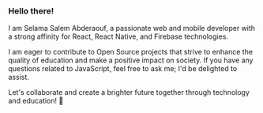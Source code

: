 ### Hello there!

I am Selama Salem Abderaouf, a passionate web and mobile developer with a strong affinity for React, React Native, and Firebase technologies.

I am eager to contribute to Open Source projects that strive to enhance the quality of education and make a positive impact on society. If you have any questions related to JavaScript, feel free to ask me; I'd be delighted to assist.

Let's collaborate and create a brighter future together through technology and education! 🚀
